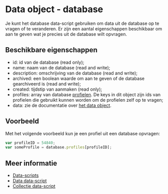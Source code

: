 # Data object - database

Je kunt het database data-script gebruiken om data uit de database
op te vragen of te veranderen. Er zijn een aantal eigenschappen
beschikbaar om aan te geven wat je precies uit de database wilt
opvragen.


## Beschikbare eigenschappen

* id: 				id van de database (read only);
* name: 			naam van de database (read and write);
* description: 		omschrijving van de database (read and write);
* archived: 		een boolean waarde om aan te geven of de database gearchiveerd is (read and write);
* created: 			tijdstip van aanmaken (read only);
* profiles: 		array van database [profielen](./data-object-profile). De keys in dit object zijn ids van profielen die gebruikt kunnen worden om de profielen zelf op te vragen;
* data: 			zie de documentatie over [het data object](./data-object-data).


## Voorbeeld

Met het volgende voorbeeld kun je een profiel uit een database 
opvragen:

```javascript
var profileID = 54840;
var someProfile = database.profiles[profileID];
```


## Meer informatie

* [Data-scripts](./data-object)
* [Data data-script](./data-object-data)
* [Collectie data-script](./data-object-collection)
